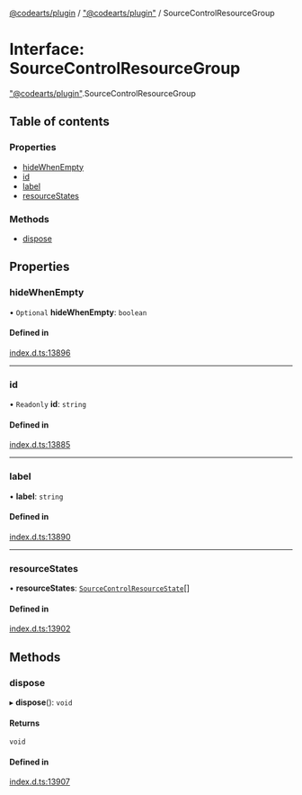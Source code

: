 [@codearts/plugin](../README.md) / ["@codearts/plugin"](../modules/_codearts_plugin_.md) / SourceControlResourceGroup

# Interface: SourceControlResourceGroup

["@codearts/plugin"](../modules/_codearts_plugin_.md).SourceControlResourceGroup

## Table of contents

### Properties

- [hideWhenEmpty](codearts_plugin_.SourceControlResourceGroup.md#hidewhenempty)
- [id](codearts_plugin_.SourceControlResourceGroup.md#id)
- [label](codearts_plugin_.SourceControlResourceGroup.md#label)
- [resourceStates](codearts_plugin_.SourceControlResourceGroup.md#resourcestates)

### Methods

- [dispose](codearts_plugin_.SourceControlResourceGroup.md#dispose)

## Properties

### hideWhenEmpty

• `Optional` **hideWhenEmpty**: `boolean`

#### Defined in

[index.d.ts:13896](https://github.com/huaweicloud/cloudide-plugin-api/blob/d4de966/index.d.ts#L13896)

___

### id

• `Readonly` **id**: `string`

#### Defined in

[index.d.ts:13885](https://github.com/huaweicloud/cloudide-plugin-api/blob/d4de966/index.d.ts#L13885)

___

### label

• **label**: `string`

#### Defined in

[index.d.ts:13890](https://github.com/huaweicloud/cloudide-plugin-api/blob/d4de966/index.d.ts#L13890)

___

### resourceStates

• **resourceStates**: [`SourceControlResourceState`](codearts_plugin_.SourceControlResourceState.md)[]

#### Defined in

[index.d.ts:13902](https://github.com/huaweicloud/cloudide-plugin-api/blob/d4de966/index.d.ts#L13902)

## Methods

### dispose

▸ **dispose**(): `void`

#### Returns

`void`

#### Defined in

[index.d.ts:13907](https://github.com/huaweicloud/cloudide-plugin-api/blob/d4de966/index.d.ts#L13907)
